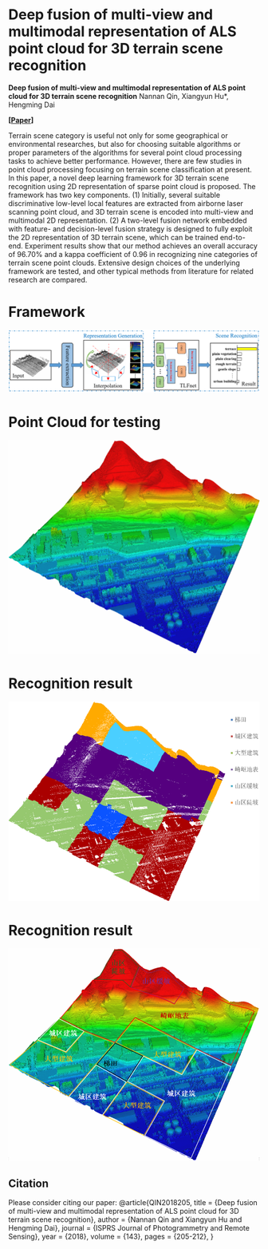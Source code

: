 # Deep fusion of multi-view and multimodal representation of ALS point cloud for 3D terrain scene recognition

**Deep fusion of multi-view and multimodal representation of ALS point cloud for 3D terrain scene recognition**
Nannan Qin, Xiangyun Hu*, Hengming Dai

**[[Paper](https://doi.org/10.1016/j.isprsjprs.2018.03.011)]**

Terrain scene category is useful not only for some geographical or environmental researches, but also for choosing suitable algorithms or proper parameters of the algorithms for several point cloud processing tasks to achieve better performance. However, there are few studies in point cloud processing focusing on terrain scene classification at present. In this paper, a novel deep learning framework for 3D terrain scene recognition using 2D representation of sparse point cloud is proposed. The framework has two key components. (1) Initially, several suitable discriminative low-level local features are extracted from airborne laser scanning point cloud, and 3D terrain scene is encoded into multi-view and multimodal 2D representation. (2) A two-level fusion network embedded with feature- and decision-level fusion strategy is designed to fully exploit the 2D representation of 3D terrain scene, which can be trained end-to-end. Experiment results show that our method achieves an overall accuracy of 96.70% and a kappa coefficient of 0.96 in recognizing nine categories of terrain scene point clouds. Extensive design choices of the underlying framework are tested, and other typical methods from literature for related research are compared.

# Framework
![img](Imgs/pipeline.png)

# Point Cloud for testing
![img](Imgs/pointcloud.png)

# Recognition result
![img](Imgs/recogniton_r1.png)

# Recognition result
![img](Imgs/recogniton_r2.png)

## Citation

Please consider citing our paper:
    @article{QIN2018205,
        title = {Deep fusion of multi-view and multimodal representation of ALS point cloud for 3D terrain scene recognition},
        author = {Nannan Qin and Xiangyun Hu and Hengming Dai},
        journal = {ISPRS Journal of Photogrammetry and Remote Sensing},
        year = {2018},
        volume = {143},
        pages = {205-212},
        }
